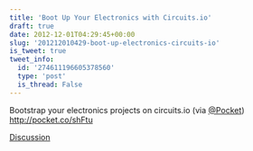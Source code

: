 ```yaml
---
title: 'Boot Up Your Electronics with Circuits.io'
draft: true
date: 2012-12-01T04:29:45+00:00
slug: '201212010429-boot-up-electronics-circuits-io'
is_tweet: true
tweet_info:
  id: '274611196605378560'
  type: 'post'
  is_thread: False
---
```




Bootstrap your electronics projects on circuits.io (via [@Pocket](https://x.com/Pocket)) <http://pocket.co/shFtu>

[Discussion](https://x.com/sytelus/status/274611196605378560)
